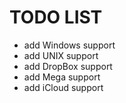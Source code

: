 # TODO LIST

* add Windows support
* add UNIX support
* add DropBox support
* add Mega support
* add iCloud support
